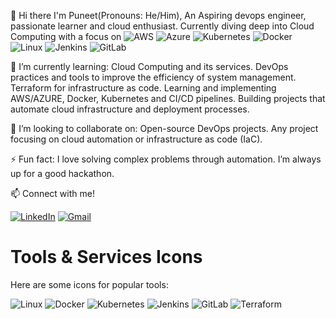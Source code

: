 👋  Hi there
    I'm Puneet(Pronouns: He/Him), An Aspiring devops engineer, passionate learner and cloud enthusiast.
    Currently diving deep into Cloud Computing with a focus on
![AWS](https://img.icons8.com/color/50/000000/amazon-web-services.png)
![Azure](https://img.icons8.com/color/50/000000/microsoft-azure.png)
![Kubernetes](https://img.icons8.com/color/50/000000/kubernetes.png)
![Docker](https://img.icons8.com/color/50/000000/docker.png)
![Linux](https://img.icons8.com/color/50/000000/linux.png)
![Jenkins](https://img.icons8.com/color/50/000000/jenkins.png)
![GitLab](https://img.icons8.com/color/50/000000/gitlab.png)

    
🌱 I’m currently learning: Cloud Computing and its services.
    DevOps practices and tools to improve the efficiency of system management.
    Terraform for infrastructure as code.
    Learning and implementing AWS/AZURE, Docker, Kubernetes and CI/CD pipelines.
    Building projects that automate cloud infrastructure and deployment processes.

👯 I’m looking to collaborate on: Open-source DevOps projects.
    Any project focusing on cloud automation or infrastructure as code (IaC).

⚡ Fun fact: I love solving complex problems through automation.
    I’m always up for a good hackathon.


📫  Connect with me!

[![LinkedIn](https://img.icons8.com/color/50/000000/linkedin.png)](https://www.linkedin.com/in/jhinganpuneet)
[![Gmail](https://img.icons8.com/color/50/000000/gmail.png)](mailto:puneetjhingan13@gmail.com)


# Tools & Services Icons

Here are some icons for popular tools:

![Linux](assets/linux_icon.svg)
![Docker](assets/docker_icon.svg)
![Kubernetes](assets/kubernetes_icon.svg)
![Jenkins](assets/jenkins_icon.svg)
![GitLab](assets/gitlab_icon.svg)
![Terraform](assets/terraform_icon.svg)


